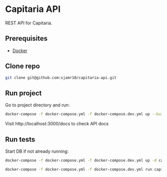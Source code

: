 # Capitaria API
REST API for Capitaria.

## Prerequisites
* [Docker](https://www.docker.com/get-started)

## Clone repo
```sh
git clone git@github.com:sjamr10/capitaria-api.git
```

## Run project
Go to project directory and run:
```sh
docker-compose -f docker-compose.yml -f docker-compose.dev.yml up --build
```
Visit http://localhost:3000/docs to check API docs

## Run tests
Start DB if not already running:
```sh
docker-compose -f docker-compose.yml -f docker-compose.dev.yml up -d capitaria-postgres
```
```sh
docker-compose -f docker-compose.yml -f docker-compose.dev.yml run capitaria-api pytest-watch -- --last-failed --new-first
```
